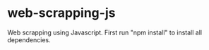 # web-scrapping-js

Web scrapping using Javascript. First run "npm install" to install all dependencies.
